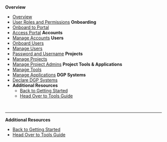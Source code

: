 **Overview**
  - [Overview](ship-hats-portal-overview)
  - [User Roles and Permissions](user-roles-and-permissions)
**Onboarding**  
  - [Onboard to Portal](onboarding-to-portal)
  - [Access Portal](access-ship-hats-portal)
**Accounts**  
  - [Manage Accounts](manage-account)
**Users**
  - [Onboard Users](onboarding-users)
  - [Manage Users](manage-users)
  - [Password and Username](password-and-username)
**Projects**
  - [Manage Projects](manage-projects)
  - [Manage Project Admins](manage-project-admins)
**Project Tools & Applications**
  - [Manage Tools](manage-tools)
  - [Manage Applications](manage-applications)
**DGP Systems**
  - [Declare DGP Systems](declare-dgp-systems)  
- **Additional Resources**
  - [Back to Getting Started](https://docs.developer.tech.gov.sg/docs/ship-hats-getting-started-guide/#/) 
  - [Head Over to Tools Guide](https://docs.developer.tech.gov.sg/docs/ship-hats-tools-guide/#/tools-overview) 

&nbsp;

---

**Additional Resources**
  - [Back to Getting Started](https://docs.developer.tech.gov.sg/docs/ship-hats-getting-started-guide/#/) 
  - [Head Over to Tools Guide](https://docs.developer.tech.gov.sg/docs/ship-hats-tools-guide/#/tools-overview) 